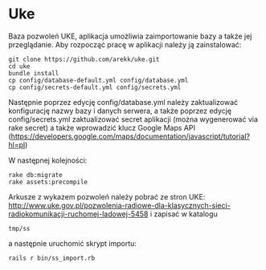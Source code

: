 Uke
===

Baza pozwoleń UKE, aplikacja umożliwia zaimportowanie bazy a także jej przeglądanie. Aby rozpocząć pracę w aplikacji należy ją zainstalować:

```
git clone https://github.com/arekk/uke.git
cd uke
bundle install
cp config/database-default.yml config/database.yml
cp config/secrets-default.yml config/secrets.yml
```

Następnie poprzez edycję config/database.yml należy zaktualizować konfigurację nazwy bazy i danych serwera, a także poprzez
edycję config/secrets.yml zaktualizować secret aplikacji (można wygenerować via rake secret) a także wprowadzić klucz Google
Maps API (https://developers.google.com/maps/documentation/javascript/tutorial?hl=pl)

W następnej kolejności:

```
rake db:migrate
rake assets:precompile
```

Arkusze z wykazem pozwoleń należy pobrać ze stron UKE: http://www.uke.gov.pl/pozwolenia-radiowe-dla-klasycznych-sieci-radiokomunikacji-ruchomej-ladowej-5458 i zapisać w katalogu

```
tmp/ss
```

a następnie uruchomić skrypt importu:

```
rails r bin/ss_import.rb
```
